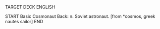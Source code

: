 TARGET DECK
ENGLISH

START
Basic
Cosmonaut
Back: n. Soviet astronaut. [from *cosmos, greek nautes sailor]
END
